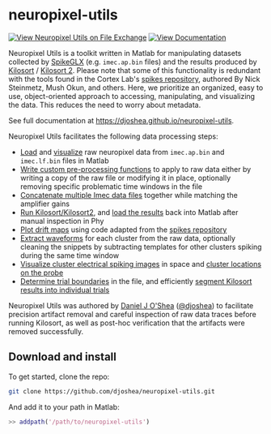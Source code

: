 # neuropixel-utils

[![View Neuropixel Utils on File Exchange](https://www.mathworks.com/matlabcentral/images/matlab-file-exchange.svg)](https://www.mathworks.com/matlabcentral/fileexchange/81238-neuropixel-utils)
[![View Documentation](https://img.shields.io/badge/docs-latest-blue)](https://djoshea.github.io/neuropixel-utils/)

Neuropixel Utils is a toolkit written in Matlab for manipulating datasets collected by [SpikeGLX](https://github.com/billkarsh/SpikeGLX) (e.g. `imec.ap.bin` files) and the results produced by [Kilosort](https://github.com/cortex-lab/KiloSort) / [Kilosort 2](https://github.com/MouseLand/Kilosort2/). Please note that some of this functionality is redundant with the tools found in the Cortex Lab's [spikes repository](https://github.com/cortex-lab/spikes), authored By Nick Steinmetz, Mush Okun, and others. Here, we prioritize an organized, easy to use, object-oriented approach to accessing, manipulating, and visualizing the data. This reduces the need to worry about metadata.

See full documentation at <https://djoshea.github.io/neuropixel-utils>.

Neuropixel Utils facilitates the following data processing steps:

- [Load](imec_dataset.md#constructing-a-neuropixelimecdataset) and [visualize](imec_dataset.md#plotting-specific-time-windows) raw neuropixel data from `imec.ap.bin` and `imec.lf.bin` files in Matlab
- [Write custom pre-processing functions](imec_dataset.md#building-a-preprocessing-pipeline) to apply to raw data either by writing a copy of the raw file or modifying it in place, optionally removing specific problematic time windows in the file
- [Concatenate multiple Imec data files](imec_dataset.md#concatenating-multiple-files-together) together while matching the amplifier gains
- [Run Kilosort/Kilosort2](kilosort.md#running-kilosort), and [load the results](kilosort.md#loading-kilosort-results) back into Matlab after manual inspection in Phy
- [Plot drift maps](analysis.md#plotting-drift-maps) using code adapted from the [spikes repository](https://github.com/cortex-lab/spikes)
- [Extract waveforms](waveforms.md#extracting-waveforms-via-kilosortdataset) for each cluster from the raw data, optionally cleaning the snippets by subtracting templates for other clusters spiking during the same time window
- [Visualize cluster electrical spiking images](analysis.md#plotting-electrical-images) in space and [cluster locations on the probe](analysis.md#plotting-cluster-centers-of-mass)
- [Determine trial boundaries](kilosort.md#segmenting-a-kilosort-dataset-into-trials) in the file, and efficiently [segment Kilosort results into individual trials](kilosort.md#kilosorttrialsegmenteddataset)

Neuropixel Utils was authored by [Daniel J O'Shea](http://djoshea.com) ([@djoshea](https://twitter.com/djoshea)) to facilitate precision artifact removal and careful inspection of raw data traces before running Kilosort, as well as post-hoc verification that the artifacts were removed successfully.

## Download and install

To get started, clone the repo:

```bash
git clone https://github.com/djoshea/neuropixel-utils.git
```

And add it to your path in Matlab:

```matlab
>> addpath('/path/to/neuropixel-utils')
```
